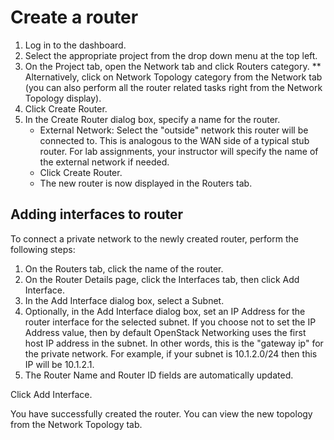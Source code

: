 # Create a router

1. Log in to the dashboard.
2. Select the appropriate project from the drop down menu at the top left.
3. On the Project tab, open the Network tab and click Routers category. ** Alternatively, click on Network Topology category from the Network tab (you can also perform all the router related tasks right from the Network Topology display).
4. Click Create Router.
5. In the Create Router dialog box, specify a name for the router.
   * External Network: Select the "outside" network this router will be connected to. This is analogous to the WAN side of a typical stub router. For lab assignments, your instructor will specify the name of the external network if needed.
   * Click Create Router.
   * The new router is now displayed in the Routers tab.

## Adding interfaces to router

To connect a private network to the newly created router, perform the following steps:

1. On the Routers tab, click the name of the router.
2. On the Router Details page, click the Interfaces tab, then click Add Interface.
3. In the Add Interface dialog box, select a Subnet.
4. Optionally, in the Add Interface dialog box, set an IP Address for the router interface for the selected subnet. If you choose not to set the IP Address value, then by default OpenStack Networking uses the first host IP address in the subnet. In other words, this is the "gateway ip" for the private network. For example, if your subnet is 10.1.2.0/24 then this IP will be 10.1.2.1.
5. The Router Name and Router ID fields are automatically updated.

Click Add Interface.

You have successfully created the router. You can view the new topology from the Network Topology tab.
